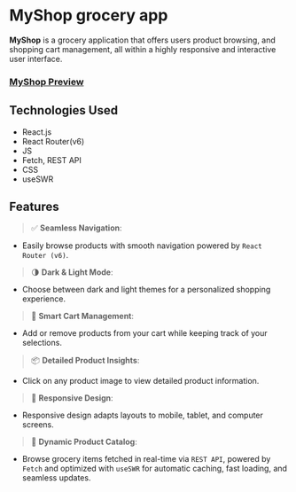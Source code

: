 # MyShop grocery app

**MyShop** is a grocery application that offers users product browsing, and shopping cart management, all within a highly responsive and interactive user interface.

### [MyShop Preview](https://my-shop-web.pages.dev/)

## Technologies Used

- React.js
- React Router(v6)
- JS
- Fetch, REST API
- CSS
- useSWR

## Features

> ✅ **Seamless Navigation**:

- Easily browse products with smooth navigation powered by `React Router (v6)`.

> 🌗 **Dark & Light Mode**:

- Choose between dark and light themes for a personalized shopping experience.

> 🛒 **Smart Cart Management**:

- Add or remove products from your cart while keeping track of your selections.

> 📦 **Detailed Product Insights**:

- Click on any product image to view detailed product information.

> 📱 **Responsive Design**:

- Responsive design adapts layouts to mobile, tablet, and computer screens.

> 🚀 **Dynamic Product Catalog**:

- Browse grocery items fetched in real-time via `REST API`, powered by `Fetch` and optimized with `useSWR` for automatic caching, fast loading, and seamless updates.
